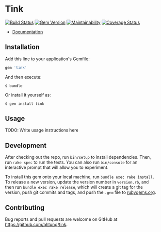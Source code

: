 # Tink

[![Build Status](https://travis-ci.org/ahtung/tink.rb.svg?branch=master)](https://travis-ci.org/ahtung/tink.rb)
[![Gem Version](https://badge.fury.io/rb/tink.rb.svg)](https://badge.fury.io/rb/tink.rb)
[![Maintainability](https://api.codeclimate.com/v1/badges/8e9c963093297534c4bb/maintainability)](https://codeclimate.com/github/ahtung/tink.rb/maintainability)
[![Coverage Status](https://coveralls.io/repos/github/ahtung/tink.rb/badge.svg?branch=master)](https://coveralls.io/github/ahtung/tink.rb?branch=master)

- [Documentation](https://docs.tink.se/)

## Installation

Add this line to your application's Gemfile:

```ruby
gem 'tink'
```

And then execute:

    $ bundle

Or install it yourself as:

    $ gem install tink

## Usage

TODO: Write usage instructions here

## Development

After checking out the repo, run `bin/setup` to install dependencies. Then, run `rake spec` to run the tests. You can also run `bin/console` for an interactive prompt that will allow you to experiment.

To install this gem onto your local machine, run `bundle exec rake install`. To release a new version, update the version number in `version.rb`, and then run `bundle exec rake release`, which will create a git tag for the version, push git commits and tags, and push the `.gem` file to [rubygems.org](https://rubygems.org).

## Contributing

Bug reports and pull requests are welcome on GitHub at https://github.com/ahtung/tink.
